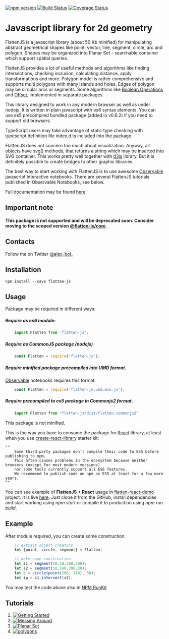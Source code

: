 [![npm version](https://badge.fury.io/js/flatten-js.svg)](https://badge.fury.io/js/flatten-js)
[![Build Status](https://travis-ci.org/alexbol99/flatten-js.svg?branch=master)](https://travis-ci.org/alexbol99/flatten-js)
[![Coverage Status](https://coveralls.io/repos/github/alexbol99/flatten-js/badge.svg?branch=master)](https://coveralls.io/github/alexbol99/flatten-js?branch=master)

# Javascript library for 2d geometry

FlattenJS is a javascript library (about 50 Kb minified) for manipulating abstract geometrical shapes like point, vector, line, segment,
circle, arc and polygon. Shapes may be organized into Planar Set - searchable container which support spatial queries.

FlattenJS provides a lot of useful methods and algorithms like finding intersections, checking inclusion, calculating distance, apply
transformations and more.
Polygon model is rather comprehensive and supports multi polygons with many islands and holes. Edges of polygon may be circular arcs or segments.
Some algorithms like [Boolean Operations](https://github.com/alexbol99/flatten-boolean-op) and [Offset](https://github.com/alexbol99/flatten-offset),
implemented in separate packages.     
 
This library designed to work in any modern browser as well as under nodejs.
It is written in plain javascript with es6 syntax elements.
You can use es5 precompiled bundled package (added in v0.6.2) if you need to support old browsers.

TypeScript users may take advantage of static type checking with typescript definition file index.d.ts included into the package.

FlattenJS does not concern too much about visualization.
Anyway, all objects have svg() methods, that returns a string which may be inserted into SVG container. 
This works pretty well together with  [d3js](https://d3js.org/) library. But it is definitely possible to create bridges to other graphic libraries.

The best way to start working with FlattenJS is to use awesome [Observable](https://beta.observablehq.com/) javascript interactive notebooks.
There are several FlattenJS tutorials published in Observable Notebooks, see below.

Full documentation may be found [here](https://alexbol99.github.io/flatten-js/index.html)

## Important note

#### This package is not supported and will be deprecated soon. Consider moving to the scoped version [@flatten-js/core](https://www.npmjs.com/package/@flatten-js/core).

## Contacts

Follow me on Twitter [@alex_bol_](https://twitter.com/alex_bol_)

## Installation

    npm install --save flatten-js

## Usage

Package may be required in different ways:

##### Require as es6 module:
```javascript
    import Flatten from 'flatten-js';
```

##### Require as CommonJS package (nodejs) 
```javascript
    const Flatten = require('flatten-js');
```

##### Require minified package precompiled into UMD format.
 [Observable](https://beta.observablehq.com/) notebooks requires this format.

```javascript
    const Flatten = require('flatten-js.umd.min.js');
```

##### Require precompiled to es5 package in Commonjs2 format.

```javascript
    import Flatten from "flatten-js/dist/flatten.commonjs2"
```
This package is not minified.

This is the way you have to consume the package for [React](https://reactjs.org/) library, at least when you use
[create-react-library](https://github.com/facebook/create-react-app) starter kit:
```
""
    Some third-party packages don't compile their code to ES5 before publishing to npm.
    This often causes problems in the ecosystem because neither browsers (except for most modern versions)
    nor some tools currently support all ES6 features.
    We recommend to publish code on npm as ES5 at least for a few more years.
""    
```
You can see example of **FlattenJS + React** usage in [flatten-react-demo](https://github.com/alexbol99/flatten-react-demo) project.
It is live [here](https://alexbol99.github.io/flatten-react-demo/). 
Just clone it from the GitHub, install dependencies and start working using *npm start* or
compile it to production using *npm run build*.

## Example

After module required, you can create some construction:
```javascript
    // extract object creators
    let {point, circle, segment} = Flatten;

    // make some construction
    let s1 = segment(10,10,200,200);
    let s2 = segment(10,160,200,30);
    let c = circle(point(200, 110), 50);
    let ip = s1.intersect(s2);
```
You may test the code above also in [NPM RunKit](https://npm.runkit.com/flatten-js)

## Tutorials

1. [![Getting Started](https://user-images.githubusercontent.com/6965440/41164953-0e3700b6-6b45-11e8-982f-de3c5bc2012d.PNG)](https://beta.observablehq.com/@alexbol99/flattenjs-tutorials-getting-started)
2. [![Messing Around](https://user-images.githubusercontent.com/6965440/41164955-0e6019ec-6b45-11e8-9501-1565ccd75e0d.PNG)](https://beta.observablehq.com/@alexbol99/flattenjs-tutorials-messing-around)
3. [![Planar Set](https://user-images.githubusercontent.com/6965440/41164948-0dde3b66-6b45-11e8-8a1a-b70f4ad228c1.PNG)](https://beta.observablehq.com/@alexbol99/flattenjs-tutorials-planar-set)
4. [![polygons](https://user-images.githubusercontent.com/6965440/41164949-0e0ccd1e-6b45-11e8-9400-009c8ba6e7e3.PNG)](https://beta.observablehq.com/@alexbol99/flattenjs-tutorials-polygons)



